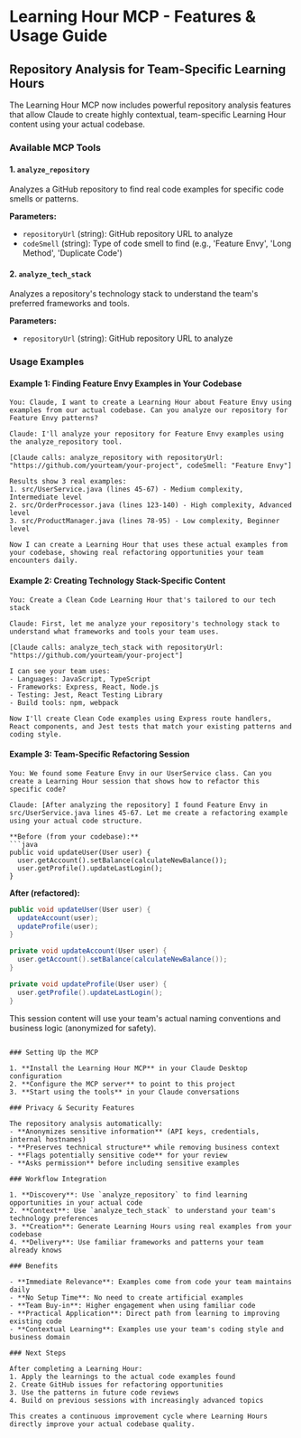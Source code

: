 # Learning Hour MCP - Features & Usage Guide

## Repository Analysis for Team-Specific Learning Hours

The Learning Hour MCP now includes powerful repository analysis features that allow Claude to create highly contextual, team-specific Learning Hour content using your actual codebase.

### Available MCP Tools

#### 1. `analyze_repository`
Analyzes a GitHub repository to find real code examples for specific code smells or patterns.

**Parameters:**
- `repositoryUrl` (string): GitHub repository URL to analyze
- `codeSmell` (string): Type of code smell to find (e.g., 'Feature Envy', 'Long Method', 'Duplicate Code')

#### 2. `analyze_tech_stack`
Analyzes a repository's technology stack to understand the team's preferred frameworks and tools.

**Parameters:**
- `repositoryUrl` (string): GitHub repository URL to analyze

### Usage Examples

#### Example 1: Finding Feature Envy Examples in Your Codebase

```
You: Claude, I want to create a Learning Hour about Feature Envy using examples from our actual codebase. Can you analyze our repository for Feature Envy patterns?

Claude: I'll analyze your repository for Feature Envy examples using the analyze_repository tool.

[Claude calls: analyze_repository with repositoryUrl: "https://github.com/yourteam/your-project", codeSmell: "Feature Envy"]

Results show 3 real examples:
1. src/UserService.java (lines 45-67) - Medium complexity, Intermediate level
2. src/OrderProcessor.java (lines 123-140) - High complexity, Advanced level  
3. src/ProductManager.java (lines 78-95) - Low complexity, Beginner level

Now I can create a Learning Hour that uses these actual examples from your codebase, showing real refactoring opportunities your team encounters daily.
```

#### Example 2: Creating Technology Stack-Specific Content

```
You: Create a Clean Code Learning Hour that's tailored to our tech stack

Claude: First, let me analyze your repository's technology stack to understand what frameworks and tools your team uses.

[Claude calls: analyze_tech_stack with repositoryUrl: "https://github.com/yourteam/your-project"]

I can see your team uses:
- Languages: JavaScript, TypeScript
- Frameworks: Express, React, Node.js
- Testing: Jest, React Testing Library
- Build tools: npm, webpack

Now I'll create Clean Code examples using Express route handlers, React components, and Jest tests that match your existing patterns and coding style.
```

#### Example 3: Team-Specific Refactoring Session

```
You: We found some Feature Envy in our UserService class. Can you create a Learning Hour session that shows how to refactor this specific code?

Claude: [After analyzing the repository] I found Feature Envy in src/UserService.java lines 45-67. Let me create a refactoring example using your actual code structure.

**Before (from your codebase):**
```java
public void updateUser(User user) {
  user.getAccount().setBalance(calculateNewBalance());
  user.getProfile().updateLastLogin();
}
```

**After (refactored):**
```java
public void updateUser(User user) {
  updateAccount(user);
  updateProfile(user);
}

private void updateAccount(User user) {
  user.getAccount().setBalance(calculateNewBalance());
}

private void updateProfile(User user) {
  user.getProfile().updateLastLogin();
}
```

This session content will use your team's actual naming conventions and business logic (anonymized for safety).
```

### Setting Up the MCP

1. **Install the Learning Hour MCP** in your Claude Desktop configuration
2. **Configure the MCP server** to point to this project
3. **Start using the tools** in your Claude conversations

### Privacy & Security Features

The repository analysis automatically:
- **Anonymizes sensitive information** (API keys, credentials, internal hostnames)
- **Preserves technical structure** while removing business context
- **Flags potentially sensitive code** for your review
- **Asks permission** before including sensitive examples

### Workflow Integration

1. **Discovery**: Use `analyze_repository` to find learning opportunities in your actual code
2. **Context**: Use `analyze_tech_stack` to understand your team's technology preferences
3. **Creation**: Generate Learning Hours using real examples from your codebase
4. **Delivery**: Use familiar frameworks and patterns your team already knows

### Benefits

- **Immediate Relevance**: Examples come from code your team maintains daily
- **No Setup Time**: No need to create artificial examples
- **Team Buy-in**: Higher engagement when using familiar code
- **Practical Application**: Direct path from learning to improving existing code
- **Contextual Learning**: Examples use your team's coding style and business domain

### Next Steps

After completing a Learning Hour:
1. Apply the learnings to the actual code examples found
2. Create GitHub issues for refactoring opportunities
3. Use the patterns in future code reviews
4. Build on previous sessions with increasingly advanced topics

This creates a continuous improvement cycle where Learning Hours directly improve your actual codebase quality.